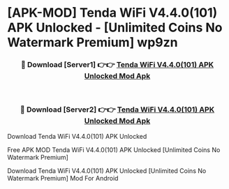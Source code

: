 # [APK-MOD] Tenda WiFi V4.4.0(101) APK Unlocked - [Unlimited Coins No Watermark Premium] wp9zn



<div align="center">
<h3>🔴 Download [Server1] 👉👉 <a href="https://momento.my/?title=Tenda_WiFi_V4.4.0(101)_APK_Unlocked">Tenda WiFi V4.4.0(101) APK Unlocked Mod Apk</a></h3><br>

<h3>🔴 Download [Server2] 👉👉 <a href="https://momento.my/?title=Tenda_WiFi_V4.4.0(101)_APK_Unlocked">Tenda WiFi V4.4.0(101) APK Unlocked Mod Apk</a></h3>
</div>



Download Tenda WiFi V4.4.0(101) APK Unlocked 

Free APK MOD Tenda WiFi V4.4.0(101) APK Unlocked [Unlimited Coins No Watermark Premium]

Download Tenda WiFi V4.4.0(101) APK Unlocked [Unlimited Coins No Watermark Premium] Mod For Android
